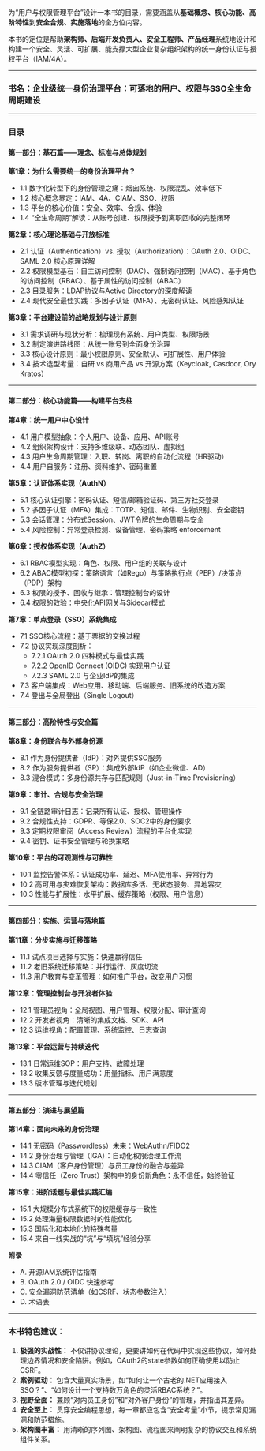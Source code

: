 为“用户与权限管理平台”设计一本书的目录，需要涵盖从**基础概念、核心功能、高阶特性**到**安全合规、实施落地**的全方位内容。

本书的定位是帮助**架构师、后端开发负责人、安全工程师、产品经理**系统地设计和构建一个安全、灵活、可扩展、能支撑大型企业复杂组织架构的统一身份认证与授权平台（IAM/4A）。

---

### **书名：企业级统一身份治理平台：可落地的用户、权限与SSO全生命周期建设**

---

### **目录**

#### **第一部分：基石篇——理念、标准与总体规划**

**第1章：为什么需要统一的身份治理平台？**
*   1.1 数字化转型下的身份管理之痛：烟囱系统、权限混乱、效率低下
*   1.2 核心概念界定：IAM、4A、CIAM、SSO、权限
*   1.3 平台的核心价值：安全、效率、合规、体验
*   1.4 “全生命周期”解读：从账号创建、权限授予到离职回收的完整闭环

**第2章：核心理论基础与开放标准**
*   2.1 认证（Authentication）vs. 授权（Authorization）：OAuth 2.0、OIDC、SAML 2.0 核心原理详解
*   2.2 权限模型基石：自主访问控制（DAC）、强制访问控制（MAC）、基于角色的访问控制（RBAC）、基于属性的访问控制（ABAC）
*   2.3 目录服务：LDAP协议与Active Directory的深度解读
*   2.4 现代安全最佳实践：多因子认证（MFA）、无密码认证、风险感知认证

**第3章：平台建设前的战略规划与设计原则**
*   3.1 需求调研与现状分析：梳理现有系统、用户类型、权限场景
*   3.2 制定演进路线图：从统一账号到全面身份治理
*   3.3 核心设计原则：最小权限原则、安全默认、可扩展性、用户体验
*   3.4 技术选型考量：自研 vs 商用产品 vs 开源方案（Keycloak, Casdoor, Ory Kratos）

---

#### **第二部分：核心功能篇——构建平台支柱**

**第4章：统一用户中心设计**
*   4.1 用户模型抽象：个人用户、设备、应用、API账号
*   4.2 组织架构设计：支持多维级联、动态团队、虚拟组
*   4.3 用户生命周期管理：入职、转岗、离职的自动化流程（HR驱动）
*   4.4 用户自服务：注册、资料维护、密码重置

**第5章：认证体系实现（AuthN）**
*   5.1 核心认证引擎：密码认证、短信/邮箱验证码、第三方社交登录
*   5.2 多因子认证（MFA）集成：TOTP、短信、邮件、生物识别、安全密钥
*   5.3 会话管理：分布式Session、JWT令牌的生命周期与安全
*   5.4 风险控制：异常登录检测、设备管理、密码策略 enforcement

**第6章：授权体系实现（AuthZ）**
*   6.1 RBAC模型实现：角色、权限、用户组的关联与设计
*   6.2 ABAC模型初探：策略语言（如Rego）与策略执行点（PEP）/决策点（PDP）架构
*   6.3 权限的授予、回收与继承：管理控制台的设计
*   6.4 权限的效验：中央化API网关与Sidecar模式

**第7章：单点登录（SSO）系统集成**
*   7.1 SSO核心流程：基于票据的交换过程
*   7.2 协议实现深度剖析：
    *   7.2.1 OAuth 2.0 四种模式与最佳实践
    *   7.2.2 OpenID Connect (OIDC) 实现用户认证
    *   7.2.3 SAML 2.0 与企业IdP的集成
*   7.3 客户端集成：Web应用、移动端、后端服务、旧系统的改造方案
*   7.4 登出与全局登出（Single Logout）

---

#### **第三部分：高阶特性与安全篇**

**第8章：身份联合与外部身份源**
*   8.1 作为身份提供者（IdP）：对外提供SSO服务
*   8.2 作为服务提供者（SP）：集成外部IdP（如企业微信、AD）
*   8.3 混合模式：多身份源共存与匹配规则（Just-in-Time Provisioning）

**第9章：审计、合规与安全治理**
*   9.1 全链路审计日志：记录所有认证、授权、管理操作
*   9.2 合规性支持：GDPR、等保2.0、SOC2中的身份要求
*   9.3 定期权限审阅（Access Review）流程的平台化实现
*   9.4 密钥、证书安全管理与轮换策略

**第10章：平台的可观测性与可靠性**
*   10.1 监控告警体系：认证成功率、延迟、MFA使用率、异常行为
*   10.2 高可用与灾难恢复架构：数据库多活、无状态服务、异地容灾
*   10.3 性能与扩展性：水平扩展、缓存策略（权限、用户信息）

---

#### **第四部分：实施、运营与落地篇**

**第11章：分步实施与迁移策略**
*   11.1 试点项目选择与实施：快速赢得信任
*   11.2 老旧系统迁移策略：并行运行、灰度切流
*   11.3 用户教育与变革管理：如何推广平台，改变用户习惯

**第12章：管理控制台与开发者体验**
*   12.1 管理员视角：全局视图、用户管理、权限分配、审计查询
*   12.2 开发者视角：清晰的集成文档、SDK、API
*   12.3 运维视角：配置管理、系统监控、日志查询

**第13章：平台运营与持续迭代**
*   13.1 日常运维SOP：用户支持、故障处理
*   13.2 收集反馈与度量成功：用量指标、用户满意度
*   13.3 版本管理与迭代规划

---

#### **第五部分：演进与展望篇**

**第14章：面向未来的身份治理**
*   14.1 无密码（Passwordless）未来：WebAuthn/FIDO2
*   14.2 身份治理与管理（IGA）：自动化权限治理工作流
*   14.3 CIAM（客户身份管理）与员工身份的融合与差异
*   14.4 零信任（Zero Trust）架构中的身份新角色：永不信任，始终验证

**第15章：进阶话题与最佳实践汇编**
*   15.1 大规模分布式系统下的权限缓存与一致性
*   15.2 处理海量权限数据时的性能优化
*   15.3 国际化和本地化的特殊考量
*   15.4 来自一线实战的“坑”与“填坑”经验分享

**附录**
*   A. 开源IAM系统评估指南
*   B. OAuth 2.0 / OIDC 快速参考
*   C. 安全漏洞防范清单（如CSRF、状态参数注入）
*   D. 术语表

---

### **本书特色建议：**

1.  **极强的实战性：** 不仅讲协议理论，更要讲如何在代码中实现这些协议，如何处理边界情况和安全陷阱。例如，OAuth2的state参数如何正确使用以防止CSRF。
2.  **案例驱动：** 包含大量真实场景，如“如何让一个古老的.NET应用接入SSO？”、“如何设计一个支持数万角色的灵活RBAC系统？”。
3.  **视野全面：** 兼顾“对内员工身份”和“对外客户身份”的管理，并指出其差异。
4.  **安全至上：** 贯穿安全编程思想，每一章都应包含“安全考量”小节，提示常见漏洞和防范措施。
5.  **架构图丰富：** 用清晰的序列图、架构图、流程图来阐明复杂的协议交互和系统组件关系。
